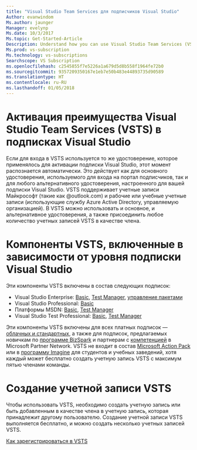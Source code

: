 ```yaml
---
title: "Visual Studio Team Services для подписчиков Visual Studio"
Author: evanwindom
Ms.author: jaunger
Manager: evelynp
Ms.date: 10/3/2017
Ms.topic: Get-Started-Article
Description: Understand how you can use Visual Studio Team Services (VSTS) as a Visual Studio subscriber.
Ms.prod: vs-subscription
Ms.technology: vs-subscriptions
Searchscope: VS Subscription
ms.openlocfilehash: c2545855f7e5226a1a679d5d8b558f1964fe72b0
ms.sourcegitcommit: 9357209350167e1eb7e50b483e44893735d90589
ms.translationtype: HT
ms.contentlocale: ru-RU
ms.lasthandoff: 01/05/2018
---
```

# <a name="activating-the-visual-studio-team-services-vsts-benefit-in-visual-studio-subscriptions"></a>Активация преимущества Visual Studio Team Services (VSTS) в подписках Visual Studio

Если для входа в VSTS используется то же удостоверение, которое применялось для активации подписки Visual Studio, этот момент распознается автоматически. Это действует как для основного удостоверения, используемого для входа на портал подписчиков, так и для любого альтернативного удостоверения, настроенного для вашей подписки Visual Studio. VSTS поддерживает учетные записи Майкрософт (такие как @outlook.com) и рабочие или учебные учетные записи (использующие службу Azure Active Directory, управляемую организацией). В VSTS можно использовать и основное, и альтернативное удостоверения, а также присоединить любое количество учетных записей VSTS в качестве члена.

# <a name="vsts-features-included-by-visual-studio-subscription-level"></a>Компоненты VSTS, включенные в зависимости от уровня подписки Visual Studio

Эти компоненты VSTS включены в состав следующих подписок: 
- Visual Studio Enterprise: [Basic](https://www.visualstudio.com/team-services/compare-features/), [Test Manager](https://marketplace.visualstudio.com/items?itemName=ms.vss-testmanager-web), [управление пакетами](https://marketplace.visualstudio.com/items?itemName=ms.feed)
- Visual Studio Professional: [Basic](https://www.visualstudio.com/team-services/compare-features/)
- Платформы MSDN: [Basic](https://www.visualstudio.com/team-services/compare-features/), [Test Manager](https://marketplace.visualstudio.com/items?itemName=ms.vss-testmanager-web)
- Visual Studio Test Professional: [Basic](https://www.visualstudio.com/team-services/compare-features/), [Test Manager](https://marketplace.visualstudio.com/items?itemName=ms.vss-testmanager-web)

Эти компоненты VSTS включены для всех платных подписок — [облачных и стандартных](https://www.visualstudio.com/vs/pricing/), а также для подписок, предлагаемых новичкам по [программе BizSpark](https://bizspark.microsoft.com/) и партнерам с [ компетенцией](https://partner.microsoft.com/membership/competencies) в Microsoft Partner Network. VSTS не входит в состав [Microsoft Action Pack](https://partner.microsoft.com/membership/action-pack) или в [программу Imagine](https://imagine.microsoft.com/) для студентов и учебных заведений, хотя каждый может бесплатно создать учетную запись VSTS с максимум пятью членами команды.

# <a name="create-your-vsts-account"></a>Создание учетной записи VSTS

Чтобы использовать VSTS, необходимо создать учетную запись или быть добавленным в качестве члена в учетную запись, которая принадлежит другому пользователю. Создание учетной записи VSTS выполняется бесплатно, и можно создать несколько учетных записей VSTS. 

[Как зарегистрироваться в VSTS](https://docs.microsoft.com/vsts/accounts/index)
